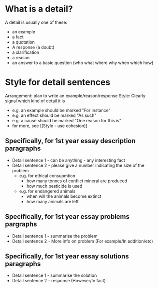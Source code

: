 # What is a detail?
A detail is usually one of these:
* an example
* a fact
* a quotation
* A response (a doubt)
* a clarification
* a reason
* an answer to a basic question (who what where why when which how)

# Style for detail sentences
Arrangement: plan to write an example/reason/response
Style: Clearly signal which kind of detail it is
* e.g. an example should be marked "For instance"
* e.g. an effect should be marked "As such"
* e.g. a cause should be marked "One reason for this is"
* for more, see [[Style - use cohesion]]

## Specifically, for 1st year essay description paragraphs
* Detail sentence 1 - can be anything - any interesting fact
* Detail sentence 2 - please give a number indicating the size of the problem
    * e.g. for ethical consupmtion
        * how many tonnes of conflict mineral are produced
        * how much pesticide is used
    * e.g. for endangered animals
        * when will the animals become extinct
        * how many animals are left

## Specifically, for 1st year essay problems pargraphs
* Detail sentence 1 - summarise the problem
* Detail sentence 2 - More info on problem (For example/In addition/etc)

## Specifically, for 1st year essay solutions paragraphs
* Detail sentence 1 - summarise the solution
* Detail sentence 2 - response (However/In fact)










